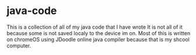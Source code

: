 # java-code
This is a collection of all of my java code that I have wrote
It is not all of it because some is not saved localy to the device im on.
Most of this is written on chromeOS using JDoodle online java compiler because that is my shcool computer.
